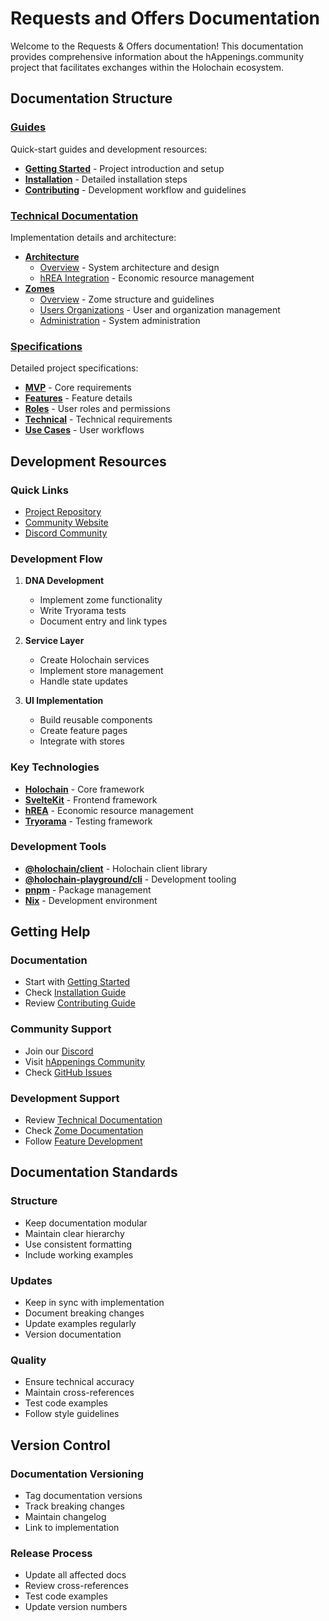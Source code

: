 # Requests and Offers Documentation

Welcome to the Requests & Offers documentation! This documentation provides comprehensive information about the hAppenings.community project that facilitates exchanges within the Holochain ecosystem.

## Documentation Structure

### [Guides](./guides/)
Quick-start guides and development resources:
- **[Getting Started](./guides/getting-started.md)** - Project introduction and setup
- **[Installation](./guides/installation.md)** - Detailed installation steps
- **[Contributing](./guides/contributing.md)** - Development workflow and guidelines

### [Technical Documentation](./technical/)
Implementation details and architecture:
- **[Architecture](./technical/architecture/)**
  - [Overview](./technical/README.md) - System architecture and design
  - [hREA Integration](./technical/architecture/hrea-integration.md) - Economic resource management
- **[Zomes](./technical/zomes/)**
  - [Overview](./technical/zomes/README.md) - Zome structure and guidelines
  - [Users Organizations](./technical/zomes/users.md) - User and organization management
  - [Administration](./technical/zomes/administration.md) - System administration

### [Specifications](./specifications/)
Detailed project specifications:
- **[MVP](./specifications/mvp.md)** - Core requirements
- **[Features](./specifications/features.md)** - Feature details
- **[Roles](./specifications/roles.md)** - User roles and permissions
- **[Technical](./specifications/technical.md)** - Technical requirements
- **[Use Cases](./specifications/use-cases.md)** - User workflows

## Development Resources

### Quick Links
- [Project Repository](https://github.com/Happening-Community/requests-and-offers)
- [Community Website](https://happenings.community/)
- [Discord Community](https://discord.gg/happening)

### Development Flow
1. **DNA Development**
   - Implement zome functionality
   - Write Tryorama tests
   - Document entry and link types

2. **Service Layer**
   - Create Holochain services
   - Implement store management
   - Handle state updates

3. **UI Implementation**
   - Build reusable components
   - Create feature pages
   - Integrate with stores

### Key Technologies
- **[Holochain](https://developer.holochain.org/)** - Core framework
- **[SvelteKit](https://kit.svelte.dev/)** - Frontend framework
- **[hREA](https://github.com/h-REA/hREA)** - Economic resource management
- **[Tryorama](https://www.npmjs.com/package/@holochain/tryorama)** - Testing framework

### Development Tools
- **[@holochain/client](https://www.npmjs.com/package/@holochain/client)** - Holochain client library
- **[@holochain-playground/cli](https://www.npmjs.com/package/@holochain-playground/cli)** - Development tooling
- **[pnpm](https://pnpm.io/)** - Package management
- **[Nix](https://nixos.org/)** - Development environment

## Getting Help

### Documentation
- Start with [Getting Started](./guides/getting-started.md)
- Check [Installation Guide](./guides/installation.md)
- Review [Contributing Guide](./guides/contributing.md)

### Community Support
- Join our [Discord](https://discord.gg/happening)
- Visit [hAppenings Community](https://happenings.community/)
- Check [GitHub Issues](https://github.com/Happening-Community/requests-and-offers/issues)

### Development Support
- Review [Technical Documentation](./technical/README.md)
- Check [Zome Documentation](./technical/zomes/README.md)
- Follow [Feature Development](./guides/contributing.md#feature-development-workflow)

## Documentation Standards

### Structure
- Keep documentation modular
- Maintain clear hierarchy
- Use consistent formatting
- Include working examples

### Updates
- Keep in sync with implementation
- Document breaking changes
- Update examples regularly
- Version documentation

### Quality
- Ensure technical accuracy
- Maintain cross-references
- Test code examples
- Follow style guidelines

## Version Control

### Documentation Versioning
- Tag documentation versions
- Track breaking changes
- Maintain changelog
- Link to implementation

### Release Process
- Update all affected docs
- Review cross-references
- Test code examples
- Update version numbers
